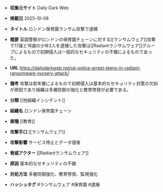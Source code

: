 - **収集元サイト**
Daily Dark Web

- **掲載日**
2025-10-08

- **タイトル**
ロンドン保育園ランサム攻撃で逮捕

- **概要**
英国警察がロンドンの保育園チェーンに対する[[ランサムウェア]]攻撃で17歳と18歳の少年2人を逮捕した攻撃は[[Radiantランサムウェア]]グループによるもので初期侵入は一般的なセキュリティの不備によるものであった。

- **URL**
https://dailydarkweb.net/uk-police-arrest-teens-in-radiant-ransomware-nursery-attack/

- **備考**
攻撃は若年層によるもので初期侵入は基本的なセキュリティ対策の欠如が原因であり組織は多層防御の強化と教育啓発が必要である。

- **分類**
[[他組織インシデント]]

- **組織名**
ロンドン保育園チェーン

- **業種**
[[教育]]

- **攻撃手口**
[[ランサムウェア]]

- **攻撃影響**
サービス停止とデータ侵害

- **脅威アクター**
[[Radiantランサムウェア]]

- **原因**
基本的なセキュリティの不備

- **対処方法**
多層防御強化、教育啓発、監視強化

- **ハッシュタグ**
#ランサムウェア #保育園 #逮捕

